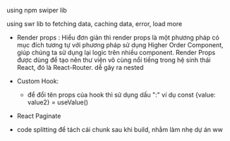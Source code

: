 using npm swiper lib

using swr lib to fetching data, caching data, error, load more

- Render props : Hiểu đơn giản thì render props là một phương pháp có mục đích tương tự với phương pháp sử dụng Higher Order Component, giúp chúng ta sử dụng lại logic trên nhiều component. Render Props được dùng để tạo nên thư viện vô cùng nổi tiếng trong hệ sinh thái React, đó là React-Router. dễ gây ra nested

- Custom Hook:

  - để đổi tên props của hook thì sử dụng dấu ":" ví dụ
    const {value: value2} = useValue()

- React Paginate
- code splitting để tách cái chunk sau khi build, nhằm làm nhẹ dự án
ww